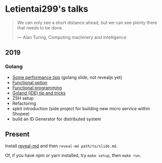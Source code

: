 # Letientai299's talks

<!-- slide -->

> We can only see a short distance ahead, but we can see plenty there that
> needs to be done.
>
> ― Alan Turing, Computing machinery and intelligence

<!-- slide -->

## 2019

### Golang

- [Some performance tips](./2019/some-perf-tips/some-perf-tips.slide) (golang slide, not revealjs yet)
- [Functional option](./2019/functional-option)
- [Functional programming](./2019/function-programming-go)
- [Goland (IDE) tip and tricks](./2019/jetbrains-tips)
- ZSH setup
- Refactoring
- spkit introduction (side project for building new micro service within Shopee)
- build an ID Generator for distributed system

<!-- slide -->

## Present

Install [reveal-md](https://github.com/webpro/reveal-md)
and then `reveal-md path/to/slide.md`.

Of, if you have npm or yarn installed, try `make setup`, then `make run`.
